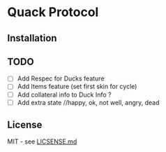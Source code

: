 # Quack Protocol



## Installation


## TODO 
- [ ] Add Respec for Ducks feature
- [ ] Add Items feature (set first skin for cycle)
- [ ] Add collateral info to Duck Info ?
- [ ] Add extra state //happy, ok, not well, angry, dead
## License
MIT - see [LICSENSE.md](LICENSE.md)
